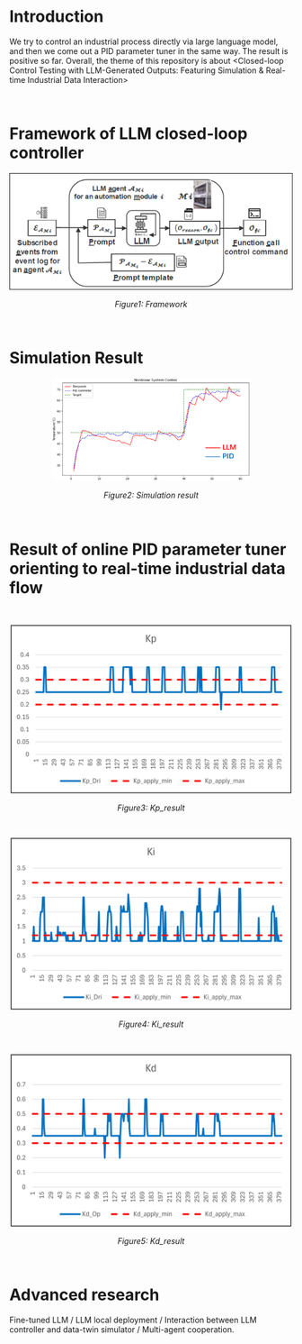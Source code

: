 # Introduction
We try to control an industrial process directly via large language model, and then we come out a PID parameter tuner in the same way. The result is positive so far. Overall, the theme of this repository is about <Closed-loop Control Testing with LLM-Generated Outputs: Featuring Simulation & Real-time Industrial Data Interaction>


<br>  <!-- 这是空行间隔 -->

# Framework of LLM closed-loop controller
<div align="center">
  <img src="images/Framework.png" alt="Framework" style="width: 700px; height: auto;"/>

  *Figure1: Framework*
</div>

<br>  <!-- 这是空行间隔 -->

# Simulation Result
<div align="center">
  <img src="images/Simulation.png" alt="Simulation Results" style="max-width: 70%; height: auto;"/>

  *Figure2: Simulation result*
</div>
<br>  <!-- 这是空行间隔 -->

# Result of online PID parameter tuner orienting to real-time industrial data flow
<br>  <!-- 这是空行间隔 -->

<div align="center">
  <img src="images/Kp_result.png" alt="Kp_result" style="width: 500px; height: auto;"/>

  *Figure3: Kp_result*
</div>

<br>  <!-- 这是空行间隔 -->

<div align="center">
  <img src="images/Ki_result.png" alt="Ki_result" style="width: 500px; height: auto;"/>
  
  *Figure4: Ki_result*
</div>

<br>  <!-- 这是空行间隔 -->


<div align="center">
  <img src="images/Kd_result.png" alt="Kd_result" style="width: 500px; height: auto;"/>
  
  *Figure5: Kd_result*
</div>

<br>  <!-- 这是空行间隔 -->

# Advanced research
Fine-tuned LLM / LLM local deployment / Interaction between LLM controller and data-twin simulator / Multi-agent cooperation.

<br>  <!-- 这是空行间隔 -->
